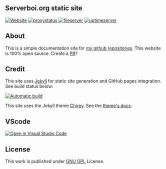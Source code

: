 ## Serverboi.org static site
[![Website](https://img.shields.io/website?down_color=red&down_message=offline&up_color=green&up_message=online&url=https%3A%2F%2Fserverboi.org&color=brightgreen)](https://serverboi.org/)
[![proxystatus](https://img.shields.io/website?down_color=red&down_message=offline&label=proxy&up_color=brightgreen&up_message=online&url=https%3A%2F%2Fapi.serverboi.org%2F)](https://status.serverboi.org/)
[![fileserver](https://img.shields.io/website?down_color=red&down_message=offline&label=file%20server&up_color=brightgreen&up_message=online&url=https://od.serverboi.org)](https://serverboi.org/megaromserver)
[![uptimeserver](https://img.shields.io/website?down_color=red&down_message=offline&label=Uptime%20monitor&up_color=brightgreen&up_message=online&url=https://status.serverboi.org)](https://status.serverboi.org)

## About
This is a simple documentation site for [my github repositories](https://github.com/JakeTurner616?tab=repositories). This website is 100% open source. Create a [PR](https://github.com/JakeTurner616/JakeTurner616.github.io/pulls)?

## Credit
This site uses [Jekyll](https://jekyllrb.com/) for static site generation and GitHub pages integration. See build status below:

[![Automatic build](https://github.com/JakeTurner616/JakeTurner616.github.io/actions/workflows/pages-deploy.yml/badge.svg)](https://github.com/JakeTurner616/JakeTurner616.github.io/actions/workflows/pages-deploy.yml)

This site uses the Jekyll theme [Chirpy](https://github.com/cotes2020/jekyll-theme-chirpy/). See the [theme's docs](https://github.com/cotes2020/jekyll-theme-chirpy#documentation).

## VScode
[![Open in Visual Studio Code](https://img.shields.io/badge/Open%20in-Visal%20Studio%20Code-blue?style=for-the-badge&logo=visualstudiocode)](https://open.vscode.dev/your-github-username/your-repository-name)

## License
This work is published under [GNU GPL](https://github.com/JakeTurner616/JakeTurner616.github.io/blob/main/LICENSE.md) License.
